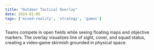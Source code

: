 ```yaml
---
title: "Outdoor Tactical Overlay"
date: 2024-01-05
tags: ['mixed-reality', 'strategy', 'games']
---
```


Teams compete in open fields while seeing floating maps and objective markers. The overlay visualizes line of sight, cover, and squad status, creating a video‑game skirmish grounded in physical space.
